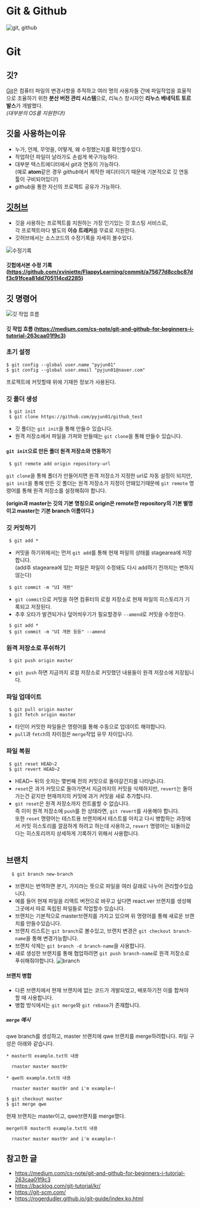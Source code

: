 Git & Github
============
![git, github](https://cdn-images-1.medium.com/max/1000/1*qwFrTMnFkcd3U9rFKwwacw.png)

Git
===

## 깃?
[Git](https://git-scm.com/)은 컴퓨터 파일의 변경사항을 추적하고 여러 명의 사용자들 간에 파일작업을 효율적으로 조율하기 위한 **분산 버전 관리 시스템**으로, 리눅스 창시자인 **리누스 베네딕트 토르발스**가 개발했다.<br/>_(대부분의 OS를 지원한다!)_

## 깃을 사용하는이유
 * 누가, 언제, 무엇을, 어떻게, 왜 수정했는지를 확인할수있다.
 * 작업하던 파일이 날라가도 손쉽게 복구가능하다.
 * 대부분 텍스트에디터에서 *git*과 연동이 가능하다.<br/>
   (예로 **atom**같은 경우 *github*에서 제작한 에디터이기 때문에 기본적으로 깃 연동 툴이 구비되어있다!)
 * *github*을 통한 자신의 프로젝트 공유가 가능하다.
 
## [깃허브](https://github.com)
 * 깃을 사용하는 프로젝트를 지원하는 가장 인기있는 깃 호스팅 서비스로, <br/>각 프로젝트마다 별도의 **이슈 트래커**를 무료로 지원한다.
 * 깃허브에서는 소스코드의 수정기록을 자세히 볼수있다.
 
![수정기록](https://pyjun01.github.io/c.PNG)
#### 깃헙에서본 수정 기록 (<https://github.com/xviniette/FlappyLearning/commit/a75677d8ccbc87df3c91fcea81dd705114cd2285>)
  
  
## 깃 명령어
![깃 작업 흐름](https://cdn-images-1.medium.com/max/720/1*5KXszV8UWQDXWf9XwKEaSQ.png)<br/> 
#### 깃 작업 흐름 (<https://medium.com/cs-note/git-and-github-for-beginners-i-tutorial-263caa01f9c3>)<br/>

### 초기 설정

```
$ git config --global user.name "pyjun01"
$ git config --global user.email "pyjun01@naver.com"
```
프로젝트에 커밋할때 위에 기재한 정보가 사용된다.

### 깃 폴더 생성

```
 $ git init
 $ git clone https://github.com/pyjun01/github_test
```
* 깃 폴더는 ```git init```을 통해 만들수 있습니다.
* 원격 저장소에서 파일을 가져와 만들때는 ```git clone```을 통해 만들수 있습니다.

#### ```git init```으로 만든 폴더 원격 저장소와 연동하기

```
 $ git remote add origin repository-url
```
  ```git clone```을 통해 폴더가 만들어지면 원격 저장소가 지정한 url로 자동 설정이 되지만, <br/>
  ```git init```을 통해 만든 깃 폴더는 원격 저장소가 지정이 안돼있기때문에 ```git remote``` 명령어를 통해 원격 저장소를 설정해줘야 합니다.
  
  **(origin과 master는 깃의 기본 명칭으로 origin은 remote한 repository의 기본 별명이고 master는 기본 branch 이름이다.)**
  
### 깃 커밋하기

```
 $ git add *
```
 * 커밋을 하기위헤서는 먼저 ```git add```를 통해 현재 파일의 상태를 stagearea에 저장합니다.<br/>
   (add후 stagearea에 있는 파일은 파일이 수정돼도 다시 add하기 전까지는 변하지않는다)

```
 $ git commit -m "UI 개편"
```
 * ```git commit```으로 커밋을 하면 컴퓨터의 로컬 저장소로 현재 파일의 히스토리가 기록되고 저장된다.
 * 추후 오타가 발견되거나 덮어씌우기가 필요할경우 ```--amend```로 커밋을 수정한다.
```
 $ git add *
 $ git commit -m "UI 개편 등등" --amend
```
### 원격 저장소로 푸쉬하기

```
 $ git push origin master
```
 * ```git push``` 하면 지금까지 로컬 저장소로 커밋했던 내용들이 원격 저장소에 저장됩니다.

### 파일 업데이트

```
 $ git pull origin master
 $ git fetch origin master
```
 * 타인이 커밋한 파일들은 명령어를 통해 수동으로 업데이트 해야합니다.
 * ```pull```과 ```fetch```의 차이점은 ```merge```작업 유무 차이입니다.
 
### 파일 복원
 
```
 $ git reset HEAD~2
 $ git revert HEAD~2
```
  * HEAD~ 뒤의 숫자는 몇번째 전의 커밋으로 돌아갈건지를 나타냅니다.
  * ```reset```은 과거 커밋으로 돌아가면서 지금까지의 커밋을 삭제하지만, ```revert```는 돌아가는건 같지만 현재까지의 커밋에 과거 커밋을 새로 추가합니다.
  * ```git reset```은 원격 저장소까지 컨트롤할 수 없습니다.<br>
    즉 이미 원격 저장소에 ```push```를 한 상태라면, ```git revert```를 사용해야 합니다.<br>
    또한 ```reset``` 명령어는 테스트용 브랜치에서 테스트를 마치고 다시 병합하는 과정에서 커밋 히스토리를 깔끔하게 하려고 하는데 사용하고,
    ```revert``` 명령어는 되돌아갔다는 히스토리까지 상세하게 기록하기 위해서 사용합니다.<br><br/>
## 브랜치
 
```
  $ git branch new-branch
```
 * 브랜치는 번역하면 분기, 가지라는 뜻으로 파일을 여러 갈래로 나누어 관리할수있습니다.
 * 예를 들어 현재 파일을 리액트 버전으로 바꾸고 싶다면 react.ver 브랜치를 생성해 그곳에서 따로 독립된 파일들로 작업할수 있습니다.
 * 브랜치는 기본적으로 master브랜치를 가지고 있으며 위 명령어를 통해 새로운 브랜치를 만들수있습니다.
 * 브랜치 리스트는 ```git branch```로 볼수있고, 브랜치 변경은 ```git checkout branch-name```을 통해 변경가능합니다.
 * 브랜치 삭제는 ```git branch -d branch-name```을 사용합니다.
 * 새로 생성한 브랜치를 통해 협업하려면 ```git push branch-name```로 원격 저장소로 푸쉬해줘야합니다.
 ![branch](https://pyjun01.github.io/branch.png)<br/>
 
#### 브랜치 병합
 * 다른 브랜치에서 현재 브랜치에 없는 코드가 개발되었고, 배포하기전 이를 합쳐야 할 때 사용합니다.
 * 병합 방식에서는 ```git merge```와 ```git rebase```가 존재합니다.
 
##### ```merge``` 예시

qwe branch를 생성하고, master 브랜치에 qwe 브랜치를 merge하려합니다.
파일 구성은 아래와 같습니다.
```
* master의 example.txt의 내용

  rnaster master mast9r
```
```
* qwe의 example.txt의 내용

  rnaster master mast9r and i'm example~!
```
```
$ git checkout master
$ git merge qwe
```
현재 브랜치는 master이고, qwe브랜치를 merge했다.
```
merge이후 master의 example.txt의 내용

  rnaster master mast9r and i'm example~!
```


## 참고한 글
 * <https://medium.com/cs-note/git-and-github-for-beginners-i-tutorial-263caa01f9c3>
 * <https://backlog.com/git-tutorial/kr/>
 * <https://git-scm.com/>
 * <https://rogerdudler.github.io/git-guide/index.ko.html>
